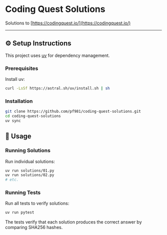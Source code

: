 # Coding Quest Solutions

Solutions to [https://codingquest.io/](https://codingquest.io/)

---

## ⚙️ Setup Instructions

This project uses [uv](https://docs.astral.sh/uv/) for dependency management.

### Prerequisites

Install uv:
```bash
curl -LsSf https://astral.sh/uv/install.sh | sh
```

### Installation

```bash
git clone https://github.com/pf981/coding-quest-solutions.git
cd coding-quest-solutions
uv sync
```


## 🚀 Usage

### Running Solutions

Run individual solutions:
```bash
uv run solutions/01.py
uv run solutions/02.py
# etc.
```

### Running Tests

Run all tests to verify solutions:
```bash
uv run pytest
```

The tests verify that each solution produces the correct answer by comparing SHA256 hashes.
